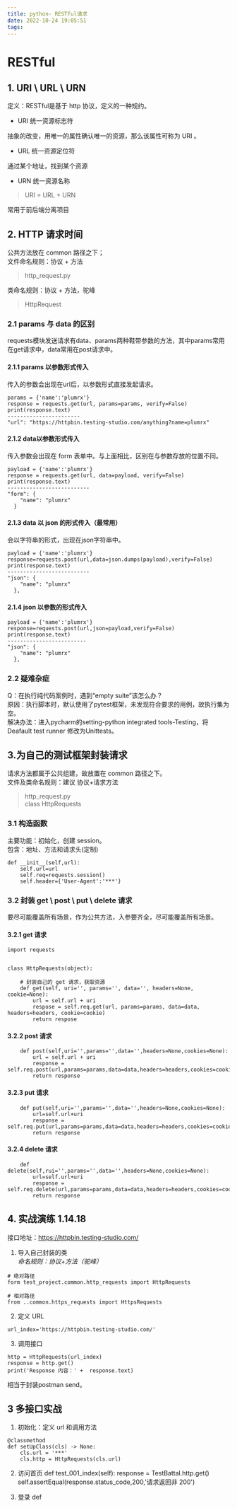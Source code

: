 ```yaml
---
title: python- RESTful请求
date: 2022-10-24 19:05:51
tags:
---
```



# RESTful

## 1. URI \ URL \ URN
定义：RESTful是基于 http 协议，定义的一种规约。
* URI 统一资源标志符

抽象的改变，用唯一的属性确认唯一的资源，那么该属性可称为 URI 。
* URL 统一资源定位符

通过某个地址，找到某个资源
* URN 统一资源名称
>URI = URL + URN 

常用于前后端分离项目

## 2. HTTP 请求时间
公共方法放在 common 路径之下；  
文件命名规则：协议 + 方法  
> http_request.py

类命名规则：协议 + 方法，驼峰
> HttpRequest

### 2.1 params 与 data 的区别  
requests模块发送请求有data、params两种鞋带参数的方法，其中params常用在get请求中，data常用在post请求中。  

#### 2.1.1  params 以参数形式传入  
传入的参数会出现在url后，以参数形式直接发起请求。
```
params = {'name':'plumrx'}
response = requests.get(url, params=params, verify=False)
print(response.text)
-----------------------
"url": "https://httpbin.testing-studio.com/anything?name=plumrx"
```

#### 2.1.2 data以参数形式传入  
传入参数会出现在 form 表单中。与上面相比，区别在与参数存放的位置不同。
```
payload = {'name':'plumrx'}
response = requests.get(url, data=payload, verify=False)
print(response.text)
--------------------------
"form": {
    "name": "plumrx"
  }
```  

#### 2.1.3 data 以 json 的形式传入（最常用）  
会以字符串的形式，出现在json字符串中。
```
payload = {'name':'plumrx'}
response=requests.post(url,data=json.dumps(payload),verify=False)
print(response.text)
--------------------------
"json": {
    "name": "plumrx"
  },

```

#### 2.1.4 json 以参数的形式传入  
```
payload = {'name':'plumrx'}
response=requests.post(url,json=payload,verify=False)
print(response.text)
-------------------------
"json": {
    "name": "plumrx"
  }, 
```


### 2.2 疑难杂症  
Q：在执行纯代码案例时，遇到“empty suite”该怎么办？  
原因：执行脚本时，默认使用了pytest框架，未发现符合要求的用例，故执行集为空。  
解决办法：进入pycharm的setting-python integrated tools-Testing，将Deafault test runner 修改为Unittests。



## 3.为自己的测试框架封装请求  
请求方法都属于公共组建，故放置在 common 路径之下。  
文件及类命名规则：建议 协议+请求方法
>http_request.py  
>class HttpRequests

### 3.1 构造函数  
主要功能：初始化，创建 session。  
包含：地址、方法和请求头(定制)
```
def __init__(self,url):
    self.url=url
    self.req=requests.session()
    self.header={'User-Agent':'***'}
```

### 3.2 封装 get \ post \ put \ delete 请求  
要尽可能覆盖所有场景，作为公共方法，入参要齐全，尽可能覆盖所有场景。  

#### 3.2.1 get 请求
```
import requests


class HttpRequests(object):

	# 封装自己的 get 请求，获取资源
	def get(self, uri='', params='', data='', headers=None, cookie=None):
		url = self.url + uri
		respose = self.req.get(url, params=params, data=data, headers=headers, cookie=cookie)
		return respose

```

#### 3.2.2 post 请求  
```
	def post(self,uri='',params='',data='',headers=None,cookies=None):
		url = self.url + uri
		response = self.req.post(url,params=params,data=data,headers=headers,cookies=cookies)
		return response
```

#### 3.2.3 put 请求  
```
	def put(self,uri='',params='',data='',headers=None,cookies=None):
		url=self.url+uri
		response = self.req.put(url,params=params,data=data,headers=headers,cookies=cookies)
		return response
```

#### 3.2.4 delete 请求 
```
	def delete(self,rui='',params='',data='',headers=None,cookies=None):
		url=self.url+uri
		response = self.req.delete(url,params=params,data=data,headers=headers,cookies=cookies)
		return response
``` 




## 4. 实战演练 1.14.18
接口地址：https://httpbin.testing-studio.com/
1. 导入自己封装的类  
*命名规则：协议+方法（驼峰）*
``` 
# 绝对路径
form test_project.common.http_requests import HttpRequests

# 相对路径
from ..common.https_requests import HttpsRequests
```

2. 定义 URL
```
url_index='https://httpbin.testing-studio.com/'
```

3. 调用接口
```
http = HttpRequests(url_index)
response = http.get()
print('Response 内容：' +  response.text)
```
相当于封装postman send。




## 3 多接口实战
1. 初始化：定义 url 和调用方法
```
@classmethod
def setUpClass(cls) -> None:
    cls.url = '***'
    cls.http = HttpRequests(cls.url)
```

2. 访问首页
def test_001_index(self):
    response = TestBattal.http.get()
    self.assertEqual(response.status_code,200,'请求返回非 200')

3. 登录
def 